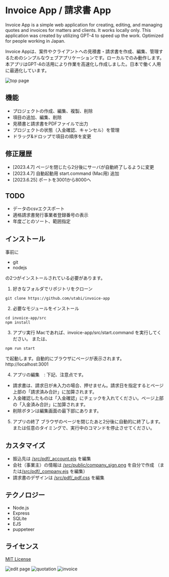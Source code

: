 # Invoice App / 請求書 App

Invoice App is a simple web application for creating, editing, and managing quotes and invoices for matters and clients. It works locally only. This application was created by utilizing GPT-4 to speed up the work. Optimized for people working in Japan.

Invoice Appは、案件やクライアントへの見積書・請求書を作成、編集、管理するためのシンプルなウェブアプリケーションです。ローカルでのみ動作します。本アプリはGPT-4の活用により作業を高速化し作成しました。日本で働く人用に最適化しています。

![top page](images/screenshot1.jpg "top page")

## 機能

- プロジェクトの作成、編集、複製、削除
- 項目の追加、編集、削除
- 見積書と請求書をPDFファイルで出力
- プロジェクトの状態（入金確認、キャンセル）を管理
- ドラッグ&ドロップで項目の順序を変更

## 修正履歴

- [2023.4.7] ページを閉じたら2分後にサーバが自動終了しるように変更
- [2023.4.7] 自動起動用 start.command (Mac用) 追加
- [2023.6.25] ポートを3001から8000へ
<!-- - [2023.6.23] puppeteerが不安定なので、wkhtmltopdfに変更 -->

## TODO

- データのcsvエクスポート
- 適格請求書発行事業者登録番号の表示
- 年度ごとのソート、範囲指定

## インストール
事前に
- git
- nodejs
<!-- - wkhtmltopdf -->

の2つがインストールされている必要があります。

<!-- 
0. wkhtmltopdfのインストール :
[https://wkhtmltopdf.org/downloads.html](https://wkhtmltopdf.org/downloads.html)
gitとnodejsのインストールは省略します。
-->
1. 好きなフォルダでリポジトリをクローン

```
git clone https://github.com/utabi/invoice-app
```

2. 必要なモジュールをインストール

```
cd invoice-app/src
npm install
```

3. アプリ実行
Macであれば、invoice-app/src/start.command
を実行してください。
または、
```
npm run start
```
で起動します。自動的にブラウザにページが表示されます。http://localhost:3001


4. アプリの編集　: 下記、注意点です。
- 請求書は、請求日が未入力の場合、押せません。請求日を指定するとページ上部の「請求済み合計」に加算されます。
- 入金確認したものは「入金確認」にチェックを入れてください。ページ上部の「入金済み合計」に加算されます。
- 削除ボタンは編集画面の最下部にあります。

5. アプリの終了
ブラウザのページを閉じたあと2分後に自動的に終了します。
または任意のタイミングで、実行中のコマンドを停止させてください。


## カスタマイズ
- 振込先は [/src/pdf/_account.ejs](/src/pdf/_account.ejs) を編集
- 会社（事業主）の情報は [/src/public/company_sign.png](/src/public/company_sign.png) を自分で作成 
（または[/src/pdf/_company.ejs](/src/pdf/_company.ejs) を編集）
- 請求書のデザインは [/src/pdf/_pdf.css](/src/pdf/_pdf.css) を編集

## テクノロジー

- Node.js
- Express
- SQLite
- EJS
- puppeteer

## ライセンス

[MIT License](LICENSE)

![edit page](images/screenshot2.png "edit page")
![quotation](images/estimate-sample.jpg "quotation")
![invoice](images/invoice-sample.jpg "invoice")
